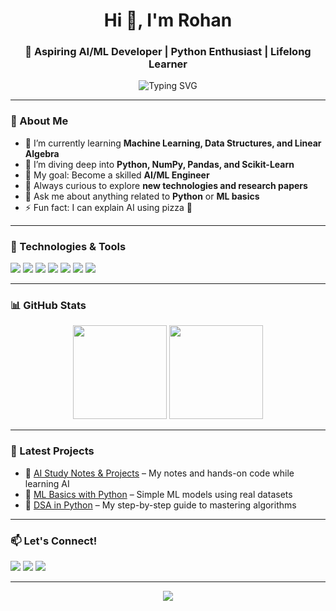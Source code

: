 <h1 align="center">Hi 👋, I'm Rohan</h1>
<h3 align="center">🚀 Aspiring AI/ML Developer | Python Enthusiast | Lifelong Learner</h3>

<p align="center">
  <img src="https://readme-typing-svg.demolab.com?font=Fira+Code&duration=2000&pause=1000&center=true&vCenter=true&width=435&lines=Machine+Learning+Enthusiast;Python+Developer;AI+Dreamer+on+a+Mission!" alt="Typing SVG" />
</p>

---

### 🧠 About Me
- 🔭 I’m currently learning **Machine Learning, Data Structures, and Linear Algebra**
- 🌱 I’m diving deep into **Python, NumPy, Pandas, and Scikit-Learn**
- 🧩 My goal: Become a skilled **AI/ML Engineer**
- 🧠 Always curious to explore **new technologies and research papers**
- 💬 Ask me about anything related to **Python** or **ML basics**
- ⚡ Fun fact: I can explain AI using pizza 🍕

---

### 🚀 Technologies & Tools
<p align="left">
  <img src="https://img.shields.io/badge/Python-3776AB?style=for-the-badge&logo=python&logoColor=white" />
  <img src="https://img.shields.io/badge/Numpy-013243?style=for-the-badge&logo=numpy&logoColor=white" />
  <img src="https://img.shields.io/badge/Pandas-150458?style=for-the-badge&logo=pandas&logoColor=white" />
  <img src="https://img.shields.io/badge/Scikit--Learn-F7931E?style=for-the-badge&logo=scikit-learn&logoColor=white" />
  <img src="https://img.shields.io/badge/Jupyter-F37626?style=for-the-badge&logo=jupyter&logoColor=white" />
  <img src="https://img.shields.io/badge/Git-F05032?style=for-the-badge&logo=git&logoColor=white" />
  <img src="https://img.shields.io/badge/GitHub-181717?style=for-the-badge&logo=github&logoColor=white" />
</p>

---

### 📊 GitHub Stats
<p align="center">
  <img src="https://github-readme-stats.vercel.app/api?username=your-username&show_icons=true&theme=tokyonight" height="150" />
  <img src="https://github-readme-streak-stats.herokuapp.com?user=your-username&theme=tokyonight&hide_border=false" height="150" />
</p>

---

### 📝 Latest Projects
- 📌 [AI Study Notes & Projects](#) – My notes and hands-on code while learning AI
- 📌 [ML Basics with Python](#) – Simple ML models using real datasets
- 📌 [DSA in Python](#) – My step-by-step guide to mastering algorithms

---

### 📫 Let's Connect!
<p>
  <a href="mailto:your-email@example.com"><img src="https://img.shields.io/badge/Email-D14836?style=for-the-badge&logo=gmail&logoColor=white" /></a>
  <a href="https://www.linkedin.com/in/your-profile/"><img src="https://img.shields.io/badge/LinkedIn-0077B5?style=for-the-badge&logo=linkedin&logoColor=white" /></a>
  <a href="https://twitter.com/yourhandle"><img src="https://img.shields.io/badge/Twitter-1DA1F2?style=for-the-badge&logo=twitter&logoColor=white" /></a>
</p>

---

<p align="center">
  <img src="https://quotes-github-readme.vercel.app/api?type=horizontal&theme=radical" />
</p>

